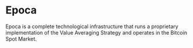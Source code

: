 # Epoca

Epoca is a complete technological infrastructure that runs a proprietary implementation of the Value Averaging Strategy and operates in the Bitcoin Spot Market.
